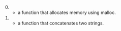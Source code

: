 0. - a function that allocates memory using malloc.
1. -  a function that concatenates two strings.

